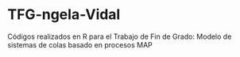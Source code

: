 # TFG-ngela-Vidal
Códigos realizados en R para el Trabajo de Fin de Grado: Modelo de sistemas de colas basado en procesos MAP
